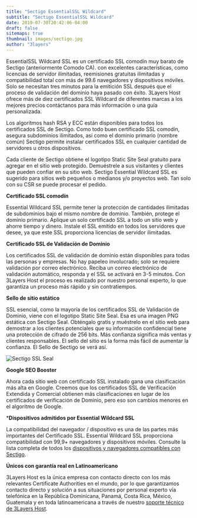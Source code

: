 ```yaml
---
title: "Sectigo EssentialSSL Wildcard"
subtitle: "Sectigo EssentialSSL Wildcard"
date: 2019-07-30T20:42:06-04:00
draft: false
sitemaps: true
thumbnail: images/sectigo.jpg
author: "3layers"
---
```


EssentialSSL Wildcard SSL es un certificado SSL comodín muy barato de Sectigo (anteriormente Comodo CA). con excelentes características, como licencias de servidor ilimitadas, reemisiones gratuitas ilimitadas y compatibilidad total con más de 99.6 navegadores y dispositivos móviles. Solo se necesitan tres minutos para la emitición SSL después que el proceso de validación del dominio haya pasado con éxito. 3Layers Host ofrece más de diez certificados SSL Wildcard de diferentes marcas a los mejores precios contáctanos para más información o una guía personalizada. 

Los algoritmos hash RSA y ECC están disponibles para todos los certificados SSL de Sectigo. Como todo buen certificado SSL comodín, asegura subdominios ilimitados, así como el dominio primario (nombre común) Sectigo permite instalar certificados SSL en cualquier cantidad de servidores u otros dispositivos. 

Cada cliente de Sectigo obtiene el logotipo Static Site Seal gratuito para agregar en el sitio web protegido. Demuéstrele a sus visitantes y clientes que pueden confiar en su sitio web. Sectigo Essential Wildcard SSL es sugerido para sitios web pequeños o medianos y/o proyectos web. Tan solo con su CSR se puede procesar el pedido.

**Certificado SSL comodín**

Essential Wildcard SSL permite tener la protección de cantidades ilimitadas de subdominios bajo el mismo nombre de dominio. También, protege el dominio primario. Aplique un solo certificado SSL a todo un sitio web y ahorre tiempo y dinero. Instale el SSL emitido en todos los servidores que desee, ya que este SSL proporciona licencias de servidor ilimitadas.

**Certificado SSL de Validación de Dominio**

Los certificados SSL de validación de dominio están disponibles para todas las personas y empresas. No hay papeleo involucrado; solo se requiere validación por correo electrónico. Reciba un correo electrónico de validación automático, responda y el SSL se activará en 3-5 minutos. Con 3Layers Host el proceso es realizado por nuestro personal experto, lo que garantiza un proceso más rápido y sin contratiempos.

**Sello de sitio estático**

SSL esencial, como la mayoría de los certificados SSL de Validación de Dominio, viene con el logotipo Static Site Seal. Esa es una imagen PNG estática con Sectigo Seal. Obténgalo gratis y muéstrelo en el sitio web para demostrar a los clientes potenciales que su información confidencial tiene una protección de cifrado de 256 bits. Más confianza significa más ventas y clientes responsables. El sello del sitio es la forma más fácil de aumentar la confianza. El Sello de Sectigo se verá así.

![Sectigo SSL Seal](/images/sectigo_seal.png)

**Google SEO Booster**

Ahora cada sitio web con certificado SSL instalado gana una clasificación más alta en Google. Creemos que los certificados SSL de Verificación Extendida y Comercial obtienen más clasificaciones en lugar de los certificados de verificación de Dominio, pero eso son cambios menores en el algoritmo de Google.

***Dispositivos admitidos por Essential Wildcard SSL**

La compatibilidad del navegador / dispositivo es una de las partes más importantes del Certificado SSL. Essential Wildcard SSL proporciona compatibilidad con 99,9+ navegadores y dispositivos móviles. Consulte la lista completa de todos los [dispositivos y navegadores compatibles con Sectigo](https://3layers.host/compatibilidad-de-dispositivos-con-ssl/).

**Únicos con garantía real en Latinoamericano**

3Layers Host es la única empresa con contacto directo con los más relevantes Certificate Authorities en el mundo, por lo que garantizamos contacto directo y solución a sus situaciones por personal experto vía telefónica en la República Dominicana, Panamá, Costa Rica, México, Guatemala y en toda latinoamericana a través de nuestro [soporte técnico de 3Layers Host](https://3layers.host/contact/).
